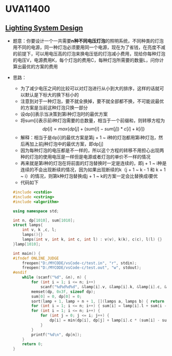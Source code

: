 # UVA11400


## [Lighting System Design](https://vjudge.net/problem/UVA-11400)

- 题意：你要设计一个一共需要**n种不同电压灯泡**的照明系统，不同种类的灯泡用不同的电源，同一种灯泡必须要用同一个电源，现在为了省钱，在亮度不减的前提下，可以用电压高的灯泡来换电压低的灯泡减小费用，现给你每种灯泡的电压V，电源费用K，每个灯泡的费用C，每种灯泡所需要的数量L，问你计算出最优的方案的费用
- 思路：
  - 为了减少电压之间的比较可以对灯泡进行从小到大的排序，这样的话就可以默认是下标大的换下标小的
  - 注意到对于一种灯泡，要不就全换掉，要不就全部都不换，不可能说最优的方案是当前这种灯泡只换一部分
  - 设dp[i]表示当决策到第i种灯泡时的最优方案
  - 将sum[i]表示前i种灯泡需要的总数量，相当于一个前缀和，则转移方程为
  $$
  dp[i] = max\{dp[j] + (sum[i] - sum[j]) * c[i] + k[i]\}
  $$
  - 解释：相当于是dp[i]的最优方案是第j + 1 ~ i种的灯泡都用第i种灯泡，然后再加上前j种灯泡中的最优方案，即dp[j]
  - 因为每种灯泡的电压都是不一样的，所以这个方程的转移不用担心出现两种的灯泡的使用电压是一样但是电源或者灯泡的单价不一样的情况
  - 再来就是第i种的灯泡在将前面的灯泡替换时一定是连续的，即j + 1 ~ i种是连续的不会出现断续的情况，因为如果出现断续的k（j + 1 ~ k - 1 和 k + 1 ~ i）的情况，则第k种灯泡替换成j + 1 ~ k的方案一定会比替换成i要优
  - 代码如下

  ```c++
  #include <cstdio>
  #include <cstring>
  #include <algorithm>

  using namespace std;

  int n, dp[1010], sum[1010];
  struct lamps{
      int v, k ,c, l;
      lamps(){}
      lamps(int v, int k, int c, int l) : v(v), k(k), c(c), l(l) {}
  }lamp[1010];

  int main() {
  #ifndef ONLINE_JUDGE
      freopen("D:/MYCODE/vsCode-c/test.in", "r", stdin);
      freopen("D:/MYCODE/vsCode-c/test.out", "w", stdout);
  #endif
      while (scanf("%d", &n), n) {
          for (int i = 1; i <= n; i++)
              scanf("%d%d%d%d", &lamp[i].v, &lamp[i].k, &lamp[i].c, &lamp[i].l);
          memset(dp, 0x3f, sizeof dp);
          sum[0] = 0, dp[0] = 0;
          sort(lamp + 1, lamp + n + 1, [](lamps a, lamps b) { return a.v < b.v; });
          for (int i = 1; i <= n; i++) { sum[i] = lamp[i].l + sum[i - 1]; }
          for (int i = 1; i <= n; i++) {
              for (int j = 0; j <= i; j++) {
                  dp[i] = min(dp[i], dp[j] + lamp[i].c * (sum[i] - sum[j]) + lamp[i].k);
              }
          }
          printf("%d\n", dp[n]);
      }
      return 0;
  }
  ```

